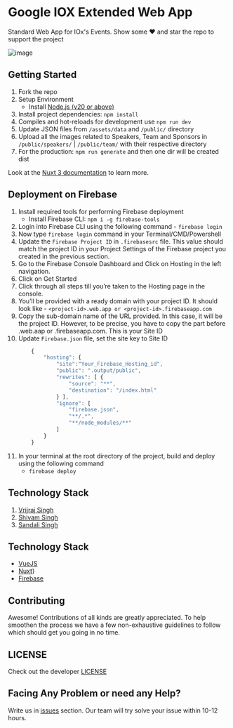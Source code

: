 # Google IOX Extended Web App
Standard Web App for IOx's Events.
Show some ❤️ and star the repo to support the project

![image](https://github.com/vrijraj/iox24-webapp/assets/10599101/f8bbafd3-7cd0-4401-a4ba-ed788b3df5bd)

## Getting Started
1. Fork the repo
1. Setup Environment
    - Install [Node.js (v20 or above)](https://nodejs.org/en/download/)
1. Install project dependencies: `npm install` 
1. Compiles and hot-reloads for development use `npm run dev`
1. Update JSON files from `/assets/data` and `/public/` directory
1. Upload all the images related to Speakers, Team and Sponsors in `/public/speakers/` | `/public/team/` with their respective directory
1. For the production: `npm run generate` and then one dir will be created dist

Look at the [Nuxt 3 documentation](https://nuxt.com/docs/getting-started/introduction) to learn more.

## Deployment on Firebase
1. Install required tools for performing Firebase deployment
    - Install Firebase CLI: `npm i -g firebase-tools`
1. Login into Firebase CLI using the following command -  `firebase login`
1. Now type `firebase login` command in your Terminal/CMD/Powershell
1. Update the `Firebase Project ID` in `.firebasesrc` file. This value should match the project ID in your Project Settings of the Firebase project you created in the previous section.
1. Go to the Firebase Console Dashboard and Click on Hosting in the left navigation.
1. Click on Get Started
1. Click through all steps till you’re taken to the Hosting page in the console.
1. You’ll be provided with a ready domain with your project ID. It should look like - `<project-id>.web.app or <project-id>.firebaseapp.com`
1. Copy the sub-domain name of the URL provided. In this case, it will be the project ID. However, to be precise, you have to copy the part before .web.aap or .firebaseapp.com. This is your Site ID
1. Update `Firebase.json` file, set the site key to Site ID
    ```js
        {
            "hosting": {
                "site":"Your_Firebase_Hosting_id",
                "public": ".output/public",
                "rewrites": [ {
                    "source": "**",
                    "destination": "/index.html"
                } ],
                "ignore": [
                    "firebase.json",
                    "**/.*",
                    "**/node_modules/**"
                ]
            }
        }
    ```
1. In your terminal at the root directory of the project,  build and deploy using the following command     
    - `firebase deploy`

## Technology Stack
1. [Vrijraj Singh](https://vrijraj.xyz/)
2. [Shivam Singh](https://shivam.live/)
3. [Sandali Singh](https://sandali.xyz/)

## Technology Stack

* [VueJS](https://vuejs.org/)
* [Nuxt](https://nuxt.com/))
* [Firebase](https://firebase.google.com/)


## Contributing

Awesome! Contributions of all kinds are greatly appreciated. To help smoothen the process we have a few non-exhaustive guidelines to follow which should get you going in no time.

## LICENSE
Check out the developer [LICENSE](https://github.com/vrijraj/devfest-website-2023/blob/main/LICENSE)

## Facing Any Problem or need any Help?
Write us in [issues](https://github.com/vrijraj/devfest-website-2023/issues) section. Our team will try solve your issue within 10-12 hours.<be>
